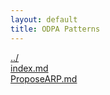 ```yaml
---
layout: default
title: ODPA Patterns
---
```

  
[../](../)  
[index.md](./index.md)  
[ProposeARP.md](./ProposeARP.md)  
